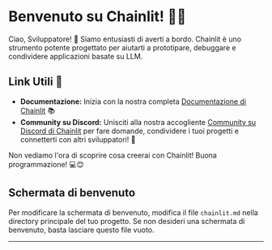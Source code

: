 <!--
CO_OP_TRANSLATOR_METADATA:
{
  "original_hash": "c49526c7abc56b0b5f1e835c1739f18e",
  "translation_date": "2025-09-24T21:37:58+00:00",
  "source_file": "Module08/samples/04/chainlit.md",
  "language_code": "it"
}
-->
# Benvenuto su Chainlit! 🚀🤖

Ciao, Sviluppatore! 👋 Siamo entusiasti di averti a bordo. Chainlit è uno strumento potente progettato per aiutarti a prototipare, debuggare e condividere applicazioni basate su LLM.

## Link Utili 🔗

- **Documentazione:** Inizia con la nostra completa [Documentazione di Chainlit](https://docs.chainlit.io) 📚
- **Community su Discord:** Unisciti alla nostra accogliente [Community su Discord di Chainlit](https://discord.gg/k73SQ3FyUh) per fare domande, condividere i tuoi progetti e connetterti con altri sviluppatori! 💬

Non vediamo l'ora di scoprire cosa creerai con Chainlit! Buona programmazione! 💻😊

## Schermata di benvenuto

Per modificare la schermata di benvenuto, modifica il file `chainlit.md` nella directory principale del tuo progetto. Se non desideri una schermata di benvenuto, basta lasciare questo file vuoto.

---

